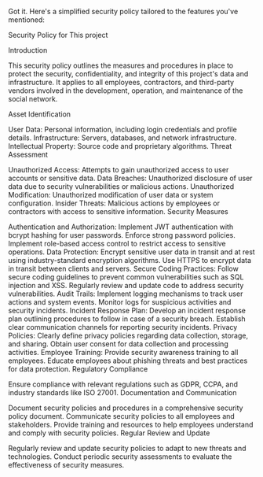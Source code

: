 
Got it. Here's a simplified security policy tailored to the features you've mentioned:

Security Policy for This project

Introduction

This security policy outlines the measures and procedures in place to protect the security, confidentiality, and integrity of this project's data and infrastructure. It applies to all employees, contractors, and third-party vendors involved in the development, operation, and maintenance of the social network.

Asset Identification

User Data: Personal information, including login credentials and profile details.
Infrastructure: Servers, databases, and network infrastructure.
Intellectual Property: Source code and proprietary algorithms.
Threat Assessment

Unauthorized Access: Attempts to gain unauthorized access to user accounts or sensitive data.
Data Breaches: Unauthorized disclosure of user data due to security vulnerabilities or malicious actions.
Unauthorized Modification: Unauthorized modification of user data or system configuration.
Insider Threats: Malicious actions by employees or contractors with access to sensitive information.
Security Measures

Authentication and Authorization:
Implement JWT authentication with bcrypt hashing for user passwords.
Enforce strong password policies.
Implement role-based access control to restrict access to sensitive operations.
Data Protection:
Encrypt sensitive user data in transit and at rest using industry-standard encryption algorithms.
Use HTTPS to encrypt data in transit between clients and servers.
Secure Coding Practices:
Follow secure coding guidelines to prevent common vulnerabilities such as SQL injection and XSS.
Regularly review and update code to address security vulnerabilities.
Audit Trails:
Implement logging mechanisms to track user actions and system events.
Monitor logs for suspicious activities and security incidents.
Incident Response Plan:
Develop an incident response plan outlining procedures to follow in case of a security breach.
Establish clear communication channels for reporting security incidents.
Privacy Policies:
Clearly define privacy policies regarding data collection, storage, and sharing.
Obtain user consent for data collection and processing activities.
Employee Training:
Provide security awareness training to all employees.
Educate employees about phishing threats and best practices for data protection.
Regulatory Compliance

Ensure compliance with relevant regulations such as GDPR, CCPA, and industry standards like ISO 27001.
Documentation and Communication

Document security policies and procedures in a comprehensive security policy document.
Communicate security policies to all employees and stakeholders.
Provide training and resources to help employees understand and comply with security policies.
Regular Review and Update

Regularly review and update security policies to adapt to new threats and technologies.
Conduct periodic security assessments to evaluate the effectiveness of security measures.
